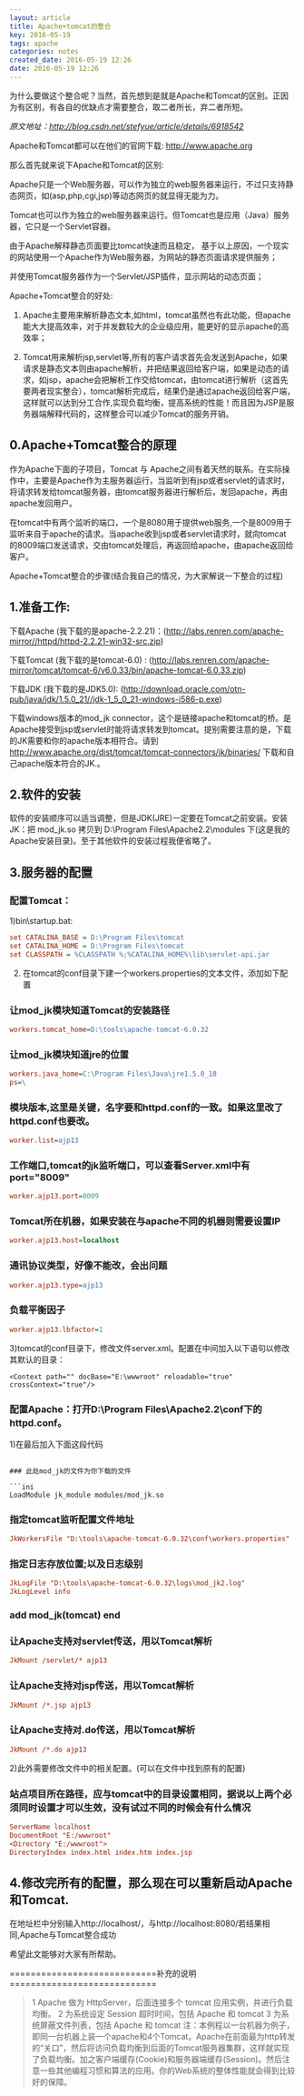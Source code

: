 ```yaml
---
layout: article
title: Apache+tomcat的整合
key: 2016-05-19
tags: apache
categories: notes
created_date: 2016-05-19 12:26
date: 2016-05-19 12:26
---
```


为什么要做这个整合呢？当然，首先想到是就是Apache和Tomcat的区别。正因为有区别，有各自的优缺点才需要整合，取二者所长，弃二者所短。

<!--more-->

*原文地址：http://blog.csdn.net/stefyue/article/details/6918542*

Apache和Tomcat都可以在他们的官网下载: http://www.apache.org

那么首先就来说下Apache和Tomcat的区别:

Apache只是一个Web服务器，可以作为独立的web服务器来运行，不过只支持静态网页，如(asp,php,cgi,jsp)等动态网页的就显得无能为力。

Tomcat也可以作为独立的web服务器来运行。但Tomcat也是应用（Java）服务器，它只是一个Servlet容器。

由于Apache解释静态页面要比tomcat快速而且稳定， 基于以上原因，一个现实的网站使用一个Apache作为Web服务器，为网站的静态页面请求提供服务；

并使用Tomcat服务器作为一个Servlet/JSP插件，显示网站的动态页面；


Apache+Tomcat整合的好处:

1. Apache主要用来解析静态文本,如html，tomcat虽然也有此功能，但apache能大大提高效率，对于并发数较大的企业级应用，能更好的显示apache的高效率；

2. Tomcat用来解析jsp,servlet等,所有的客户请求首先会发送到Apache，如果请求是静态文本则由apache解析，并把结果返回给客户端，如果是动态的请求，如jsp，apache会把解析工作交给tomcat，由tomcat进行解析（这首先要两者现实整合），tomcat解析完成后，结果仍是通过apache返回给客户端，这样就可以达到分工合作,实现负载均衡，提高系统的性能！而且因为JSP是服务器端解释代码的，这样整合可以减少Tomcat的服务开销。


## 0.Apache+Tomcat整合的原理

作为Apache下面的子项目，Tomcat 与 Apache之间有着天然的联系。在实际操作中，主要是Apache作为主服务器运行，当监听到有jsp或者servlet的请求时，将请求转发给tomcat服务器，由tomcat服务器进行解析后，发回apache，再由apache发回用户。

在tomcat中有两个监听的端口，一个是8080用于提供web服务,一个是8009用于监听来自于apache的请求。当apache收到jsp或者servlet请求时，就向tomcat 的8009端口发送请求，交由tomcat处理后，再返回给apache，由apache返回给客户。

Apache+Tomcat整合的步骤(结合我自己的情况，为大家解说一下整合的过程)

## 1.准备工作:

下载Apache (我下载的是apache-2.2.21)：(http://labs.renren.com/apache-mirror//httpd/httpd-2.2.21-win32-src.zip)

下载Tomcat (我下载的是tomcat-6.0) : (http://labs.renren.com/apache-mirror/tomcat/tomcat-6/v6.0.33/bin/apache-tomcat-6.0.33.zip)

下载JDK (我下载的是JDK5.0): (http://download.oracle.com/otn-pub/java/jdk/1.5.0_21//jdk-1_5_0_21-windows-i586-p.exe)

下载windows版本的mod_jk connector，这个是链接apache和tomcat的桥。是Apache接受到jsp或servlet时能将请求转发到tomcat。提别需要注意的是，下载的JK需要和你的apache版本相符合。请到 http://www.apache.org/dist/tomcat/tomcat-connectors/jk/binaries/ 下载和自己apache版本符合的JK.。

## 2.软件的安装

软件的安装顺序可以适当调整，但是JDK(JRE)一定要在Tomcat之前安装。安装JK：把 mod_jk.so 拷贝到 D:\Program Files\Apache2.2\modules 下(这是我的Apache安装目录)。至于其他软件的安装过程我便省略了。


## 3.服务器的配置

### 配置Tomcat：

1)bin\startup.bat:

```ini
set CATALINA_BASE = D:\Program Files\tomcat
set CATALINA_HOME = D:\Program Files\tomcat
set CLASSPATH = %CLASSPATH %;%CATALINA_HOME%\lib\servlet-api.jar
```

2) 在tomcat的conf目录下建一个workers.properties的文本文件，添加如下配置

### 让mod_jk模块知道Tomcat的安装路径 

```ini
workers.tomcat_home=D:\tools\apache-tomcat-6.0.32
```

### 让mod_jk模块知道jre的位置

```ini
workers.java_home=C:\Program Files\Java\jre1.5.0_18
ps=\
```

### 模块版本,这里是关键，名字要和httpd.conf的一致。如果这里改了httpd.conf也要改。

```ini
worker.list=ajp13
```

### 工作端口,tomcat的jk监听端口，可以查看Server.xml中有port="8009" 

```ini
worker.ajp13.port=8009 
```

### Tomcat所在机器，如果安装在与apache不同的机器则需要设置IP

```ini
worker.ajp13.host=localhost
```

### 通讯协议类型，好像不能改，会出问题 

```ini
worker.ajp13.type=ajp13 
```

### 负载平衡因子

```ini
worker.ajp13.lbfactor=1
```

3)tomcat的conf目录下，修改文件server.xml。配置在<host></host>中间加入以下语句以修改其默认的目录：

```
<Context path="" docBase="E:\wwwroot" reloadable="true" crossContext="true"/>
```

### 配置Apache：打开D:\Program Files\Apache2.2\conf下的httpd.conf。

1)在最后加入下面这段代码
```

### 此处mod_jk的文件为你下载的文件

```ini
LoadModule jk_module modules/mod_jk.so
```

### 指定tomcat监听配置文件地址

```ini
JkWorkersFile "D:\tools\apache-tomcat-6.0.32\conf\workers.properties"
```

### 指定日志存放位置;以及日志级别

```ini
JkLogFile "D:\tools\apache-tomcat-6.0.32\logs\mod_jk2.log" 
JkLogLevel info
```

### add mod_jk(tomcat) end

### 让Apache支持对servlet传送，用以Tomcat解析

```ini
JkMount /servlet/* ajp13 
```

### 让Apache支持对jsp传送，用以Tomcat解析

```ini
JkMount /*.jsp ajp13 
```

### 让Apache支持对.do传送，用以Tomcat解析

```ini
JkMount /*.do ajp13 
```

2)此外需要修改文件中的相关配置。(可以在文件中找到原有的配置)

### 站点项目所在路径，应与tomcat中的目录设置相同，据说以上两个必须同时设置才可以生效，没有试过不同的时候会有什么情况

```ini
ServerName localhost
DocumentRoot "E:/wwwroot"
<Directory "E:/wwwroot">
DirectoryIndex index.html index.htm index.jsp
```

## 4.修改完所有的配置，那么现在可以重新启动Apache和Tomcat.

在地址栏中分别输入http://localhost/，与http://localhost:8080/若结果相同,Apache与Tomcat整合成功


希望此文能够对大家有所帮助。

============================补充的说明============================

> 1 Apache 做为 HttpServer，后面连接多个 tomcat 应用实例，并进行负载均衡。
> 2 为系统设定 Session 超时时间，包括 Apache 和 tomcat
> 3 为系统屏蔽文件列表，包括 Apache 和 tomcat 注：本例程以一台机器为例子，即同一台机器上装一个apache和4个Tomcat。Apache在前面最为http转发的“关口”，然后将访问负载均衡到后面的Tomcat服务器集群，这样就实现了负载均衡。加之客户端缓存(Cookie)和服务器端缓存(Session)。然后注意一些其他编程习惯和算法的应用。你的Web系统的整体性能就会得到比较好的保障。
